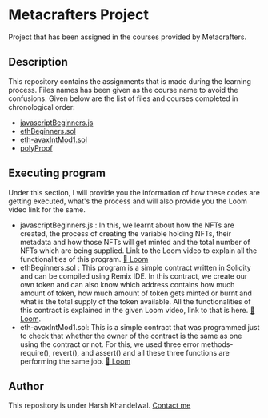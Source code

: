 # Metacrafters Project
Project that has been assigned in the courses provided by Metacrafters.
## Description
This repository contains the assignments that is made during the learning process. Files names has been given as the course name to avoid the confusions. Given below are the list of files and courses completed in chronological order:
* [javascriptBeginners.js](https://github.com/Harshh18/Metacrafters_project/blob/main/javascriptBeginners.js)
* [ethBeginners.sol](https://github.com/Harshh18/Metacrafters_project/blob/main/ethBeginners.sol)
* [eth-avaxIntMod1.sol](https://github.com/Harshh18/Metacrafters_project/blob/main/eth-avaxIntMod1.sol)
* [polyProof]()
## Executing program
Under this section, I will provide you the information of how these codes are getting executed, what's the process and will also provide you the Loom video link for the same.
* javascriptBeginners.js : In this, we learnt about how the NFTs are created, the process of creating the variable holding NFTs, their metadata and how those NFTs will get minted and the total number of NFTs which are being supplied. Link to the Loom video to explain all the functionalities of this program. [🔗 Loom](https://www.loom.com/share/aa7d766610994c4ab031540ec9b57869?sid=95d64a66-aedc-4ba5-be96-792636b621c5)
* ethBeginners.sol : This program is a simple contract written in Solidity and can be compiled using Remix IDE. In this contract, we create our own token and can also know which address contains how much amount of token, how much amount of token gets minted or burnt and what is the total supply of the token available. All the functionalities of this contract is explained in the given Loom video, link to that is here. [🔗 Loom](https://www.loom.com/share/a14cc62a907547b78484e825a47c2211?sid=71e1e80a-9d48-4725-8ea3-451ae0b3c1a4).
* eth-avaxIntMod1.sol: This is a simple contract that was programmed just to check that whether the owner of the contract is the same as one using the contract or not. For this, we used three error methods- require(), revert(), and assert() and all these three functions are performing the same job. [🔗 Loom](https://www.loom.com/share/7963578397d94f53a9abcc42516fe84f?sid=fe6ab981-7801-4139-83ce-d97ef1aaa706)
## Author
This repository is under Harsh Khandelwal. [Contact me](mailto:harskhandelwal1805@gmail.com)
